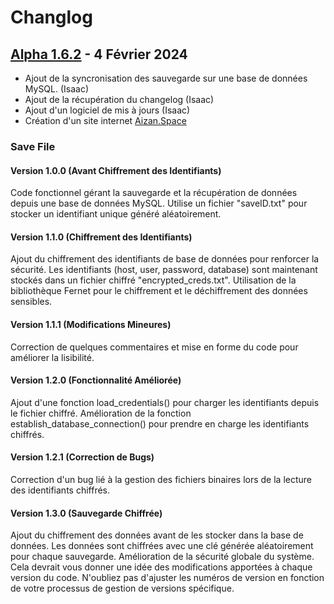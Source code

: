 # Changlog

## [Alpha 1.6.2](https://github.com/V-o-x-a-r-y/Aizan/releases/tag/v1.6.2-alpha) - 4 Février 2024

- Ajout de la syncronisation des sauvegarde sur une base de données MySQL. (Isaac)
- Ajout de la récupération du changelog (Isaac)
- Ajout d'un logiciel de mis à jours (Isaac)
- Création d'un site internet [Aizan.Space](https://aizan.space)

### Save File
#### Version 1.0.0 (Avant Chiffrement des Identifiants)

Code fonctionnel gérant la sauvegarde et la récupération de données depuis une base de données MySQL.
Utilise un fichier "saveID.txt" pour stocker un identifiant unique généré aléatoirement.

#### Version 1.1.0 (Chiffrement des Identifiants)

Ajout du chiffrement des identifiants de base de données pour renforcer la sécurité.
Les identifiants (host, user, password, database) sont maintenant stockés dans un fichier chiffré "encrypted_creds.txt".
Utilisation de la bibliothèque Fernet pour le chiffrement et le déchiffrement des données sensibles.

#### Version 1.1.1 (Modifications Mineures)

Correction de quelques commentaires et mise en forme du code pour améliorer la lisibilité.

####  Version 1.2.0 (Fonctionnalité Améliorée)

Ajout d'une fonction load_credentials() pour charger les identifiants depuis le fichier chiffré.
Amélioration de la fonction establish_database_connection() pour prendre en charge les identifiants chiffrés.

#### Version 1.2.1 (Correction de Bugs)

Correction d'un bug lié à la gestion des fichiers binaires lors de la lecture des identifiants chiffrés.

#### Version 1.3.0 (Sauvegarde Chiffrée)

Ajout du chiffrement des données avant de les stocker dans la base de données.
Les données sont chiffrées avec une clé générée aléatoirement pour chaque sauvegarde.
Amélioration de la sécurité globale du système.
Cela devrait vous donner une idée des modifications apportées à chaque version du code. N'oubliez pas d'ajuster les numéros de version en fonction de votre processus de gestion de versions spécifique.
